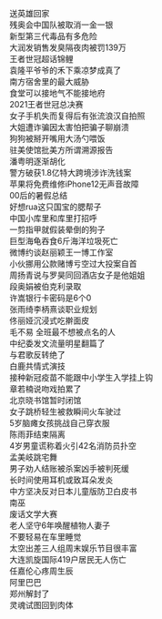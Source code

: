 送英雄回家  
残奥会中国队被取消一金一银  
新型第三代毒品有多危险  
大润发销售发臭隔夜肉被罚139万  
王者世冠超话锦鲤  
袁隆平爷爷的禾下乘凉梦成真了  
南方宿舍里的最大威胁  
食堂可以接地气不能接地府  
2021王者世冠总决赛  
女子手机失而复得后有张流浪汉自拍照  
大姐遭诈骗因太害怕把骗子聊崩溃  
狗狗被掰开嘴用大汤勺喂饭  
驻美使馆批美方所谓溯源报告  
潘粤明逐渐胡化  
警方破获1.8亿特大跨境涉诈洗钱案  
苹果将免费维修iPhone12无声音故障  
00后的暑假总结  
好想rua这只国宝的腮帮子  
中国小库里和库里打招呼  
一剪指甲就假装晕倒的狗子  
巨型海龟吞食6斤海洋垃圾死亡  
微博约谈赵丽颖王一博工作室  
小伙挪用公款赌博亏空过大投案自首  
周扬青说与罗昊同回酒店女子是他姐姐  
段奥娟被伯克利录取  
许嵩银行卡密码是6个0  
张雨绮李柄熹谈职业规划  
佟丽娅沉浸式吃擀面皮  
毛不易 全班最不想被点名的人  
中纪委发文流量明星翻篇了  
与君歌反转绝了  
白鹿共情式演技  
接种新冠疫苗不能跟中小学生入学挂上钩  
章若楠说吻戏拍累了  
北京晓书馆暂时闭馆  
女子跳桥轻生被救瞬间火车驶过  
5岁脑瘫女孩挑战自己穿衣服  
陈雨菲结束隔离  
4岁男童谎称着火引42名消防员扑空  
孟美岐跳宅舞  
男子劝人结账被杀案凶手被判死缓  
长时间使用耳机或致耳朵发炎  
中方坚决反对日本儿童版防卫白皮书  
南巫  
废话文学大赛  
老人坚守6年唤醒植物人妻子  
不要轻易在车里睡觉  
太空出差三人组周末娱乐节目很丰富  
大连凯旋国际419户居民无人伤亡  
任嘉伦心疼周生辰  
阿里巴巴  
郑州解封了  
灵魂试图回到肉体  
